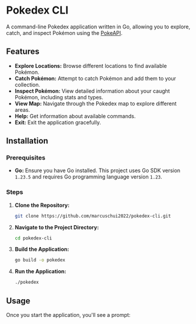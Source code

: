 # Pokedex CLI

A command-line Pokedex application written in Go, allowing you to explore, catch, and inspect Pokémon using the [PokeAPI](https://pokeapi.co/).

## Features

- **Explore Locations:** Browse different locations to find available Pokémon.
- **Catch Pokémon:** Attempt to catch Pokémon and add them to your collection.
- **Inspect Pokémon:** View detailed information about your caught Pokémon, including stats and types.
- **View Map:** Navigate through the Pokedex map to explore different areas.
- **Help:** Get information about available commands.
- **Exit:** Exit the application gracefully.

## Installation

### Prerequisites

- **Go:** Ensure you have Go installed. This project uses Go SDK version `1.23.5` and requires Go programming language version `1.23`.

### Steps

1. **Clone the Repository:**

   ```bash
   git clone https://github.com/marcuschui2022/pokedex-cli.git
   ```

2. **Navigate to the Project Directory:**

   ```bash
   cd pokedex-cli
   ```

3. **Build the Application:**

   ```bash
   go build -o pokedex
   ```

4. **Run the Application:**

   ```bash
   ./pokedex
   ```

## Usage

Once you start the application, you'll see a prompt: